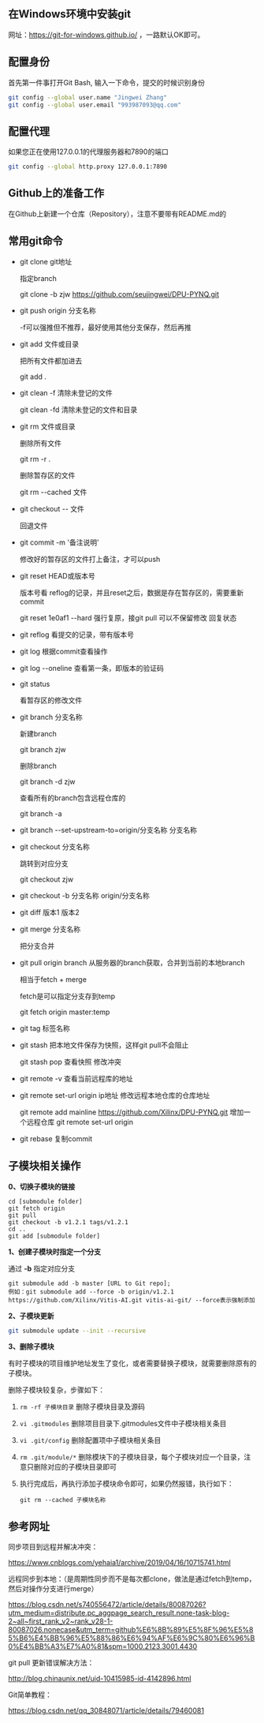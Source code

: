 ## 在Windows环境中安装git

网址：https://git-for-windows.github.io/ ，一路默认OK即可。



## 配置身份

首先第一件事打开Git Bash, 输入一下命令，提交的时候识别身份

```bash
git config --global user.name "Jingwei Zhang"
git config --global user.email "993987093@qq.com"
```


## 配置代理

如果您正在使用127.0.0.1的代理服务器和7890的端口

```bash
git config --global http.proxy 127.0.0.1:7890
```


## Github上的准备工作

在Github上新建一个仓库（Repository），注意不要带有README.md的



## 常用git命令

- git clone git地址

  指定branch

  git clone -b zjw https://github.com/seujingwei/DPU-PYNQ.git

- git push origin 分支名称

  -f可以强推但不推荐，最好使用其他分支保存，然后再推 

- git add 文件或目录

  把所有文件都加进去

  git add .

- git clean -f     清除未登记的文件

  git clean -fd  清除未登记的文件和目录

- git rm 文件或目录

  删除所有文件

  git rm -r .

  删除暂存区的文件

  git rm --cached 文件

- git checkout -- 文件

  回退文件

- git commit -m '备注说明'

  修改好的暂存区的文件打上备注，才可以push

- git reset HEAD或版本号

  版本号看 reflog的记录，并且reset之后，数据是存在暂存区的，需要重新commit

  git reset 1e0af1 --hard  强行复原，接git pull 可以不保留修改 回复状态

- git reflog  看提交的记录，带有版本号

- git log  根据commit查看操作

- git log --oneline  查看第一条，即版本的验证码

- git status

  看暂存区的修改文件 

- git branch 分支名称

  新建branch

  git branch zjw

  删除branch

  git branch -d zjw

  查看所有的branch包含远程仓库的

  git branch -a

- git branch --set-upstream-to=origin/分支名称 分支名称

- git checkout 分支名称

  跳转到对应分支

  git checkout zjw

- git checkout -b 分支名称 origin/分支名称

- git diff 版本1 版本2

- git merge 分支名称

  把分支合并

- git pull origin branch 从服务器的branch获取，合并到当前的本地branch

  相当于fetch + merge

  fetch是可以指定分支存到temp

  git fetch origin master:temp

- git tag 标签名称

- git stash  把本地文件保存为快照，这样git pull不会阻止

  git stash pop  查看快照 修改冲突

- git remote -v  查看当前远程库的地址

- git remote set-url origin ip地址  修改远程本地仓库的仓库地址

  git remote add mainline  https://github.com/Xilinx/DPU-PYNQ.git 增加一个远程仓库
  git remote set-url origin <new url>

- git rebase  复制commit

## 子模块相关操作

**0、切换子模块的链接**

```
cd [submodule folder]
git fetch origin
git pull
git checkout -b v1.2.1 tags/v1.2.1
cd ..
git add [submodule folder]
```

**1、创建子模块时指定一个分支**

通过 **-b** 指定对应分支

```
git submodule add -b master [URL to Git repo];
例如：git submodule add --force -b origin/v1.2.1 https://github.com/Xilinx/Vitis-AI.git vitis-ai-git/ --force表示强制添加
```

**2、子模块更新**

```sh
git submodule update --init --recursive
```

**3、删除子模块**

有时子模块的项目维护地址发生了变化，或者需要替换子模块，就需要删除原有的子模块。

删除子模块较复杂，步骤如下：

1. `rm -rf 子模块目录` 删除子模块目录及源码

2. `vi .gitmodules` 删除项目目录下.gitmodules文件中子模块相关条目

3. `vi .git/config` 删除配置项中子模块相关条目

4. `rm .git/module/*` 删除模块下的子模块目录，每个子模块对应一个目录，注意只删除对应的子模块目录即可

5. 执行完成后，再执行添加子模块命令即可，如果仍然报错，执行如下：

   ```
   git rm --cached 子模块名称
   ```

## 参考网址

同步项目到远程并解决冲突：

https://www.cnblogs.com/yehaia1/archive/2019/04/16/10715741.html

远程同步到本地：（是周期性同步而不是每次都clone，做法是通过fetch到temp，然后对操作分支进行merge）

https://blog.csdn.net/s740556472/article/details/80087026?utm_medium=distribute.pc_aggpage_search_result.none-task-blog-2~all~first_rank_v2~rank_v28-1-80087026.nonecase&utm_term=github%E6%8B%89%E5%8F%96%E5%85%B6%E4%BB%96%E5%88%86%E6%94%AF%E6%9C%80%E6%96%B0%E4%BB%A3%E7%A0%81&spm=1000.2123.3001.4430

git pull 更新错误解决方法：

http://blog.chinaunix.net/uid-10415985-id-4142896.html

Git简单教程：

https://blog.csdn.net/qq_30848071/article/details/79460081
